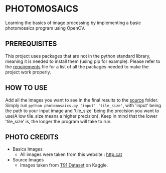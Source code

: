 # PHOTOMOSAICS

Learning the basics of image processing by implementing a basic photomosaics program using OpenCV.

## PREREQUISITES

This project uses packages that are not in the python standard library, meaning it is needed to install them (using pip for example). Please refer to the [requirements](requirements.txt) file for a list of all the packages needed to make the project work properly.

## HOW TO USE

Add all the images you want to see in the final results to the [source](Source_Images) folder. <br>
Simply run ``python photomosaics.py 'input' 'tile_size'``, with 'input' being the path to your input image and 'tile_size' being the precision you want to use(A low tile_size means a higher precision). Keep in mind that the lower 'tile_size' is, the longer the program will take to run.

## PHOTO CREDITS

- Basics Images
    - All images were taken from this website : [http.cat](https://http.cat/)
- Source Images
    - Images taken from [T91 Dataset](https://www.kaggle.com/datasets/ll01dm/t91-image-dataset) on Kaggle.